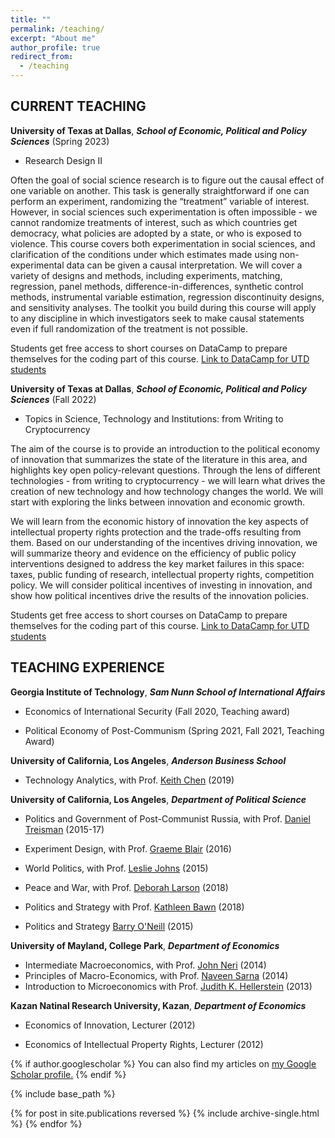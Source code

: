 ```yaml
---
title: ""
permalink: /teaching/
excerpt: "About me"
author_profile: true
redirect_from: 
  - /teaching
---
```

 
## CURRENT TEACHING 

**University of Texas at Dallas**, ***School of Economic, Political and Policy Sciences*** (Spring 2023) 

* Research Design II

Often the goal of social science research is to figure out the causal effect of one variable on another. This task is generally straightforward if one can perform an experiment, randomizing the “treatment” variable of interest. However, in social sciences such experimentation is often impossible - we cannot randomize treatments of interest, such as which countries get democracy, what policies are adopted by a state, or who is exposed to violence. This course covers both experimentation in social sciences,  and clarification of the conditions under which estimates made using non-experimental data can be given a causal interpretation. 
We will cover a variety of designs and methods, including experiments, matching, regression, panel methods, difference-in-differences, synthetic control methods, instrumental variable estimation, regression discontinuity designs, and sensitivity analyses. The toolkit you build during this course will apply to any discipline in which investigators seek to make causal statements even if full randomization of the treatment is not possible.

Students get free access to short courses on DataCamp to prepare themselves for the coding part of this course. [Link to DataCamp for UTD students](#link)

**University of Texas at Dallas**, ***School of Economic, Political and Policy Sciences*** (Fall 2022)           

 * Topics in Science, Technology and Institutions: from Writing to Cryptocurrency
 
The aim of the course is to provide an introduction to the political economy of innovation that summarizes the state of the literature in this area, and highlights key open policy-relevant questions. Through the lens of different technologies - from writing to cryptocurrency - we will learn what drives the creation of new technology and how technology changes the world. We will start with exploring the links between innovation and economic growth. 

We will learn from the economic history of innovation the key aspects of intellectual property rights protection and the trade-offs resulting from them. Based on our understanding of the incentives driving innovation, we will summarize theory and evidence on the efficiency of public policy interventions designed to address the key market failures in this space: taxes, public funding of research, intellectual property rights, competition policy. We will consider political incentives of investing in innovation, and show how political incentives drive the results of the innovation policies. 

Students get free access to short courses on DataCamp to prepare themselves for the coding part of this course. [Link to DataCamp for UTD students](#link)


## TEACHING EXPERIENCE

**Georgia  Institute of Technology**, ***Sam Nunn School of International Affairs***             

 * Economics of International Security (Fall 2020, Teaching award)

 * Political Economy of Post-Communism (Spring 2021, Fall 2021, Teaching Award)

**University of California, Los Angeles**, ***Anderson Business School***
 
 * Technology Analytics, with Prof. [Keith Chen](https://www.anderson.ucla.edu/faculty_pages/keith.chen/) (2019)


**University of California, Los Angeles**, ***Department of Political Science***

  * Politics and Government of Post-Communist Russia, with Prof. [Daniel Treisman](https://www.danieltreisman.org/) (2015-17)

  * Experiment Design, with Prof. [Graeme Blair](https://graemeblair.com/) (2016)

  * World Politics, with Prof. [Leslie Johns](https://www.polisci.ucla.edu/people/leslie-johns) (2015)

  * Peace and War, with Prof. [Deborah Larson](https://polisci.ucla.edu/people/deborah-larson) (2018)

  * Politics and Strategy with Prof. [Kathleen Bawn](https://polisci.ucla.edu/people/kathleen-bawn) (2018)

  * Politics and Strategy [Barry O'Neill](https://polisci.ucla.edu/people/barry-oneill) (2015)

**University of Mayland, College Park**, ***Department of Economics***

 * Intermediate Macroeconomics, with Prof. [John Neri](https://www.econ.umd.edu/facultyprofile/neri/john) (2014)
 * Principles of Macro-Economics, with Prof. [Naveen Sarna](https://www.econ.umd.edu/facultyprofile/sarna/naveen) (2014)
 * Introduction to Microeconomics with Prof. [Judith K. Hellerstein](https://www.econ.umd.edu/facultyprofile/hellerstein/judith-k) (2013)

**Kazan Natinal Research University, Kazan**,  ***Department of Economics***

  * Economics of Innovation, Lecturer (2012)

  * Economics of Intellectual Property Rights, Lecturer (2012)



{% if author.googlescholar %}
  You can also find my articles on <u><a href="{{author.googlescholar}}">my Google Scholar profile</a>.</u>
{% endif %}

{% include base_path %}

{% for post in site.publications reversed %}
  {% include archive-single.html %}
{% endfor %}
